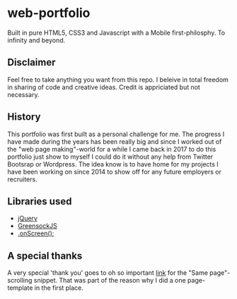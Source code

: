 # web-portfolio
Built in pure HTML5, CSS3 and Javascript with a Mobile first-philosphy. To infinity and beyond.

## Disclaimer ##
Feel free to take anything you want from this repo. I beleive in total freedom in sharing of code and creative ideas.
Credit is appriciated but not necessary.

## History ##
This portfolio was first built as a personal challenge for me. The progress I have made during the years has been really big and 
since I worked out of the "web page making"-world for a while I came back in 2017 to do this portfolio just show to myself I could do it 
without any help from Twitter Bootsrap or Wordpress. The idea know is to have home for my projects I have been working on since 2014 
to show off for any future employers or recruiters.

## Libraries used ##
* [jQuery](http://jquery.com "jQuery")
* [GreensockJS](http://greensock.com "GreensockJS")
* [.onScreen();](https://silvestreh.github.io/onScreen/ ".onScreen();")

## A special thanks ##
A very special 'thank you' goes to oh so important [link](http://csstricks.com "CSSTricks") for the "Same page"-scrolling snippet. That was part of the reason why 
I did a one page-template in the first place.
